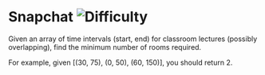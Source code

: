 # Snapchat ![Difficulty](https://img.shields.io/badge/-EASY-green)
	
Given an array of time intervals (start, end) for classroom lectures (possibly overlapping), find the minimum number of rooms required.
	
For example, given [(30, 75), (0, 50), (60, 150)], you should return 2.
	
